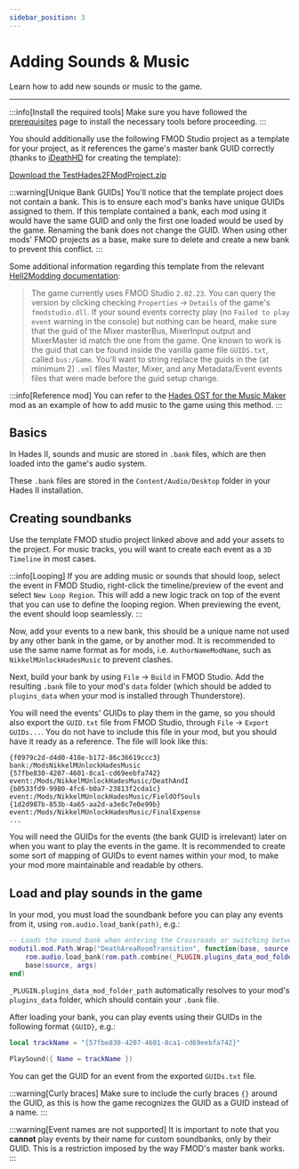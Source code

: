 ```yaml
---
sidebar_position: 3
---
```


# Adding Sounds & Music

Learn how to add new sounds or music to the game.

---

:::info[Install the required tools]
Make sure you have followed the [prerequisites](./prerequisites.md) page to install the necessary tools before proceeding.
:::

You should additionally use the following FMOD Studio project as a template for your project, as it references the game's master bank GUID correctly (thanks to [iDeathHD](https://github.com/xiaoxiao921) for creating the template):

[Download the TestHades2FModProject.zip](./files/TestHades2FModProject.zip)

:::warning[Unique Bank GUIDs]
You'll notice that the template project does not contain a bank.
This is to ensure each mod's banks have unique GUIDs assigned to them.
If this template contained a bank, each mod using it would have the same GUID and only the first one loaded would be used by the game.
Renaming the bank does not change the GUID.
When using other mods' FMOD projects as a base, make sure to delete and create a new bank to prevent this conflict.
:::

Some additional information regarding this template from the relevant [Hell2Modding documentation](https://github.com/SGG-Modding/Hell2Modding/blob/master/docs/lua/tables/rom.audio.md):

> The game currently uses FMOD Studio `2.02.23`.
> You can query the version by clicking checking `Properties` -> `Details` of the game's `fmodstudio.dll`.
> If your sound events correcty play (no `Failed to play event` warning in the console) but nothing can be heard, make sure that the guid of the Mixer masterBus, MixerInput output and MixerMaster id match the one from the game.
> One known to work is the guid that can be found inside the vanilla game file `GUIDS.txt`, called `bus:/Game`.
> You'll want to string replace the guids in the (at minimum 2) `.xml` files Master, Mixer, and any Metadata/Event events files that were made before the guid setup change.

:::info[Reference mod]
You can refer to the [Hades OST for the Music Maker](https://github.com/NikkelM/Hades-II-UnlockHadesMusic) mod as an example of how to add music to the game using this method.
:::

## Basics 

In Hades II, sounds and music are stored in `.bank` files, which are then loaded into the game's audio system.

These `.bank` files are stored in the `Content/Audio/Desktop` folder in your Hades II installation.

## Creating soundbanks

Use the template FMOD studio project linked above and add your assets to the project.
For music tracks, you will want to create each event as a `3D Timeline` in most cases.

:::info[Looping]
If you are adding music or sounds that should loop, select the event in FMOD Studio, right-click the timeline/preview of the event and select `New Loop Region`.
This will add a new logic track on top of the event that you can use to define the looping region.
When previewing the event, the event should loop seamlessly.
:::

Now, add your events to a new bank, this should be a unique name not used by any other bank in the game, or by another mod.
It is recommended to use the same name format as for mods, i.e. `AuthorNameModName`, such as `NikkelMUnlockHadesMusic` to prevent clashes.

Next, build your bank by using `File` -> `Build` in FMOD Studio.
Add the resulting `.bank` file to your mod's `data` folder (which should be added to `plugins_data` when your mod is installed through Thunderstore).

You will need the events' GUIDs to play them in the game, so you should also export the `GUID.txt` file from FMOD Studio, through `File` -> `Export GUIDs...`.
You do not have to include this file in your mod, but you should have it ready as a reference.
The file will look like this:

```plaintext
{f0979c2d-d4d0-418e-b172-86c36619ccc3} bank:/ModsNikkelMUnlockHadesMusic
{57fbe830-4207-4601-8ca1-cd69eebfa742} event:/Mods/NikkelMUnlockHadesMusic/DeathAndI
{b0533fd9-9980-4fc6-b0a7-23813f2cda1c} event:/Mods/NikkelMUnlockHadesMusic/FieldOfSouls
{1d2d987b-853b-4a65-aa2d-a3e8c7e0e99b} event:/Mods/NikkelMUnlockHadesMusic/FinalExpense
...
```

You will need the GUIDs for the events (the bank GUID is irrelevant) later on when you want to play the events in the game.
It is recommended to create some sort of mapping of GUIDs to event names within your mod, to make your mod more maintainable and readable by others.

## Load and play sounds in the game

In your mod, you must load the soundbank before you can play any events from it, using `rom.audio.load_bank(path)`, e.g.:

```lua
-- Loads the sound bank when entering the Crossroads or switching between rooms in the Crossroads
modutil.mod.Path.Wrap("DeathAreaRoomTransition", function(base, source, args)
	rom.audio.load_bank(rom.path.combine(_PLUGIN.plugins_data_mod_folder_path, "Audio\\ModsNikkelMUnlockHadesMusic.bank"))
	base(source, args)
end)
```

`_PLUGIN.plugins_data_mod_folder_path` automatically resolves to your mod's `plugins_data` folder, which should contain your `.bank` file.

After loading your bank, you can play events using their GUIDs in the following format `{GUID}`, e.g.:

```lua
local trackName = "{57fbe830-4207-4601-8ca1-cd69eebfa742}"

PlaySound({ Name = trackName })
```

You can get the GUID for an event from the exported `GUIDs.txt` file.

:::warning[Curly braces]
Make sure to include the curly braces `{}` around the GUID, as this is how the game recognizes the GUID as a GUID instead of a name.
:::

:::warning[Event names are not supported]
It is important to note that you **cannot** play events by their name for custom soundbanks, only by their GUID.
This is a restriction imposed by the way FMOD's master bank works.
:::

